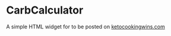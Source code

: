 # CarbCalculator
A simple HTML widget for to be posted on [ketocookingwins.com](https://www.ketocookingwins.com)
